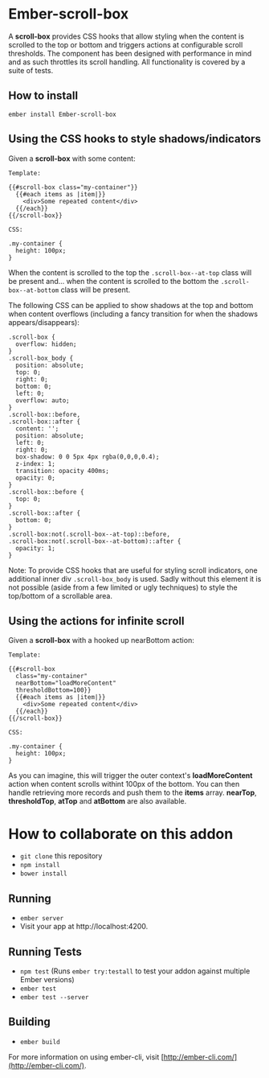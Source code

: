# Ember-scroll-box

A **scroll-box** provides CSS hooks that allow styling when the content is scrolled to the
top or bottom and triggers actions at configurable scroll thresholds.
The component has been designed with performance in mind and as such throttles
its scroll handling. All functionality is covered by a suite of tests.

## How to install

``ember install Ember-scroll-box``

## Using the CSS hooks to style shadows/indicators

Given a **scroll-box** with some content:

```
Template:

{{#scroll-box class="my-container"}}
  {{#each items as |item|}}
    <div>Some repeated content</div>
  {{/each}}
{{/scroll-box}}

CSS:

.my-container {
  height: 100px;
}
```

When the content is scrolled to the top the ``.scroll-box--at-top`` class will be present and... when the content is scrolled to the bottom the ``.scroll-box--at-bottom`` class will be present.

The following CSS can be applied to show shadows at the top and bottom when content overflows (including a fancy transition for when the shadows appears/disappears):

```
.scroll-box {
  overflow: hidden;
}
.scroll-box_body {
  position: absolute;
  top: 0;
  right: 0;
  bottom: 0;
  left: 0;
  overflow: auto;
}
.scroll-box::before,
.scroll-box::after {
  content: '';
  position: absolute;
  left: 0;
  right: 0;
  box-shadow: 0 0 5px 4px rgba(0,0,0,0.4);
  z-index: 1;
  transition: opacity 400ms;
  opacity: 0;
}
.scroll-box::before {
  top: 0;
}
.scroll-box::after {
  bottom: 0;
}
.scroll-box:not(.scroll-box--at-top)::before,
.scroll-box:not(.scroll-box--at-bottom)::after {
  opacity: 1;
}
```

Note: To provide CSS hooks that are useful for styling scroll
indicators, one additional inner div ``.scroll-box_body`` is used. Sadly without this element it
is not possible (aside from a few limited or ugly techniques) to style the
top/bottom of a scrollable area.

## Using the actions for infinite scroll

Given a **scroll-box** with a hooked up nearBottom action:

```
Template:

{{#scroll-box
  class="my-container"
  nearBottom="loadMoreContent"
  thresholdBottom=100}}
  {{#each items as |item|}}
    <div>Some repeated content</div>
  {{/each}}
{{/scroll-box}}

CSS:

.my-container {
  height: 100px;
}
```

As you can imagine, this will trigger the outer context's **loadMoreContent** action when content scrolls withint 100px of the bottom. You can then handle retrieving more records and push them to the **items** array. **nearTop**, **thresholdTop**, **atTop** and **atBottom** are also available.

# How to collaborate on this addon

* `git clone` this repository
* `npm install`
* `bower install`

## Running

* `ember server`
* Visit your app at http://localhost:4200.

## Running Tests

* `npm test` (Runs `ember try:testall` to test your addon against multiple Ember versions)
* `ember test`
* `ember test --server`

## Building

* `ember build`

For more information on using ember-cli, visit [http://ember-cli.com/](http://ember-cli.com/).
